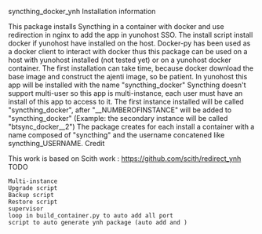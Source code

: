 syncthing_docker_ynh
Installation information

This package installs Syncthing in a container with docker and use redirection in nginx to add the app in yunohost SSO. The install script install docker if yunohost have installed on the host. Docker-py has been used as a docker client to interact with docker thus this package can be used on a host with yunohost installed (not tested yet) or on a yunohost docker container. The first installation can take time, because docker download the base image and construct the ajenti image, so be patient. In yunohost this app will be installed with the name "syncthing_docker" Syncthing doesn't support multi-user so this app is multi-instance, each user must have an install of this app to access to it. The first instance installed will be called "syncthing_docker", after "__NUMBEROFINSTANCE" will be added to "syncthing_docker" (Example: the secondary instance will be called "btsync_docker__2") The package creates for each install a container with a name composed of "syncthing" and the username concatened like syncthing_USERNAME.
Credit

This work is based on Scith work : https://github.com/scith/redirect_ynh
TODO

    Multi-instance
    Upgrade script
    Backup script
    Restore script
    supervisor
    loop in build_container.py to auto add all port
    script to auto generate ynh package (auto add and )

